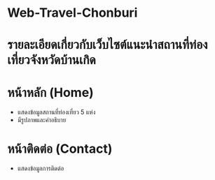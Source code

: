 # Web-Travel-Chonburi

# รายละเอียดเกี่ยวกับเว็บไซต์แนะนําสถานที่ท่องเที่ยวจังหวัดบ้านเกิด
# หน้าหลัก (Home) 
- แสดงข้อมูลสถานที่ท่องเที่ยว 5 แห่ง
- มีรูปภาพและคําอธิบาย 
# หน้าติดต่อ (Contact)  
- แสดงข้อมูลการติดต่อ